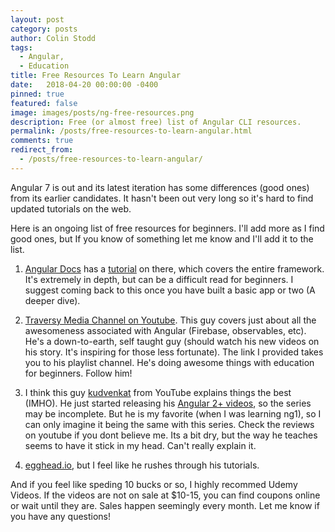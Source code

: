 ```yaml
---
layout: post
category: posts
author: Colin Stodd
tags:
  - Angular,
  - Education
title: Free Resources To Learn Angular
date:   2018-04-20 00:00:00 -0400
pinned: true
featured: false
image: images/posts/ng-free-resources.png
description: Free (or almost free) list of Angular CLI resources.
permalink: /posts/free-resources-to-learn-angular.html
comments: true
redirect_from:
  - /posts/free-resources-to-learn-angular/
---
```


Angular 7 is out and its latest iteration has some differences (good ones) from its earlier candidates. It hasn't been out very long so it's hard to find updated tutorials on the web.

Here is an ongoing list of free resources for beginners. I'll add more as I find good ones, but If you know of something let me know and I'll add it to the list.

1. <a href="https://angular.io/docs/ts/latest/" target="_blank">Angular Docs</a> has a <a href="https://angular.io/docs/ts/latest/tutorial/" target="_blank">tutorial</a> on there, which covers the entire framework. It's extremely in depth, but can be a difficult read for beginners. I suggest coming back to this once you have built a basic app or two (A deeper dive).

2. <a href="https://www.youtube.com/user/TechGuyWeb/playlists" target="_blank">Traversy Media Channel on Youtube</a>. This guy covers just about all the awesomeness associated with Angular (Firebase, observables, etc). He's a down-to-earth, self taught guy (should watch his new videos on his story. It's inspiring for those less fortunate). The link I provided takes you to his playlist channel. He's doing awesome things with education for beginners. Follow him!

3. I think this guy <a href="https://www.youtube.com/channel/UCCTVrRB5KpIiK6V2GGVsR1Q" target="_blank">kudvenkat</a> from YouTube explains things the best (IMHO). He just started releasing his <a href="https://www.youtube.com/watch?v=WWQZCDegWHg&feature=em-subs_digest" target="_blank">Angular 2+ videos</a>, so the series may be incomplete. But he is my favorite (when I was learning ng1), so I can only imagine it being the same with this series. Check the reviews on youtube if you dont believe me. Its a bit dry, but the way he teaches seems to have it stick in my head. Can't really explain it.

4. <a href="http://egghead.io/" target="_blank">egghead.io</a>, but I feel like he rushes through his tutorials.

And if you feel like speding 10 bucks or so, I highly recommed Udemy Videos. If the videos are not on sale at $10-15, you can find coupons online or wait until they are. Sales happen seemingly every month. Let me know if you have any questions!
